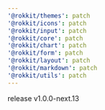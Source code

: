 ```yaml
---
'@rokkit/themes': patch
'@rokkit/icons': patch
'@rokkit/input': patch
'@rokkit/core': patch
'@rokkit/chart': patch
'@rokkit/form': patch
'@rokkit/layout': patch
'@rokkit/markdown': patch
'@rokkit/utils': patch
---
```


release v1.0.0-next.13

